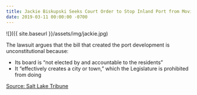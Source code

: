 ```yaml
---
title: Jackie Biskupski Seeks Court Order to Stop Inland Port from Moving Forward
date: 2019-03-11 00:00:00 -0700
---
```


![]({{ site.baseurl }}/assets/img/jackie.jpg)

The lawsuit argues that the bill that created the port development is unconstitutional because:
- Its board is “not elected by and accountable to the residents”
- It “effectively creates a city or town,” which the Legislature is prohibited from doing

[Source: Salt Lake Tribune](https://www.sltrib.com/news/politics/2019/03/12/salt-lake-city-mayor/ )